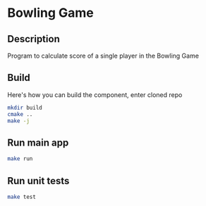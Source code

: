# Bowling Game

## Description

Program to calculate score of a single player in the Bowling Game

## Build

Here's how you can build the component, enter cloned repo

```bash
mkdir build
cmake ..
make -j
```

## Run main app

```bash
make run
```

## Run unit tests

```bash
make test
```
